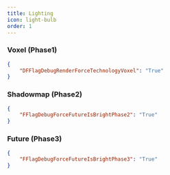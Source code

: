 ```yaml
---
title: Lighting
icon: light-bulb
order: 1
---
```

### Voxel (Phase1)
```json
{
    "DFFlagDebugRenderForceTechnologyVoxel": "True"
}
```
### Shadowmap (Phase2)
```json
{
    "FFlagDebugForceFutureIsBrightPhase2": "True"
}
```
### Future (Phase3)
```json
{
    "FFlagDebugForceFutureIsBrightPhase3": "True"
}
```